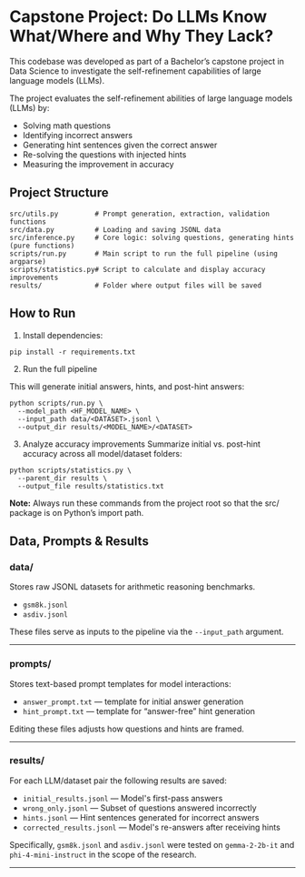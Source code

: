 # Capstone Project: Do LLMs Know What/Where and Why They Lack?

This codebase was developed as part of a Bachelor’s capstone project in Data Science to investigate the self-refinement capabilities of large language models (LLMs).

The project evaluates the self-refinement abilities of large language models (LLMs) by:
- Solving math questions
- Identifying incorrect answers
- Generating hint sentences given the correct answer
- Re-solving the questions with injected hints
- Measuring the improvement in accuracy

## Project Structure

```
src/utils.py         # Prompt generation, extraction, validation functions
src/data.py          # Loading and saving JSONL data
src/inference.py     # Core logic: solving questions, generating hints (pure functions)
scripts/run.py       # Main script to run the full pipeline (using argparse)
scripts/statistics.py# Script to calculate and display accuracy improvements
results/             # Folder where output files will be saved
```

## How to Run

1. Install dependencies:

```
pip install -r requirements.txt
```

2. Run the full pipeline

This will generate initial answers, hints, and post-hint answers:

```
python scripts/run.py \
  --model_path <HF_MODEL_NAME> \
  --input_path data/<DATASET>.jsonl \
  --output_dir results/<MODEL_NAME>/<DATASET>
```

3. Analyze accuracy improvements
Summarize initial vs. post-hint accuracy across all model/dataset folders:

```
python scripts/statistics.py \
  --parent_dir results \
  --output_file results/statistics.txt
```

**Note:** Always run these commands from the project root so that the src/ package is on Python’s import path.

## Data, Prompts & Results

### data/
Stores raw JSONL datasets for arithmetic reasoning benchmarks.
- `gsm8k.jsonl`
- `asdiv.jsonl`

These files serve as inputs to the pipeline via the `--input_path` argument.

---

### prompts/  
Stores text-based prompt templates for model interactions:  
- `answer_prompt.txt` — template for initial answer generation  
- `hint_prompt.txt` — template for “answer-free” hint generation  

Editing these files adjusts how questions and hints are framed.

---

### results/  
For each LLM/dataset pair the following results are saved:
- `initial_results.jsonl` — Model's first-pass answers
- `wrong_only.jsonl` — Subset of questions answered incorrectly
- `hints.jsonl` — Hint sentences generated for incorrect answers
- `corrected_results.jsonl` — Model's re-answers after receiving hints
  
Specifically, `gsm8k.jsonl` and `asdiv.jsonl` were tested on `gemma-2-2b-it` and `phi-4-mini-instruct` in the scope of the research.

---
